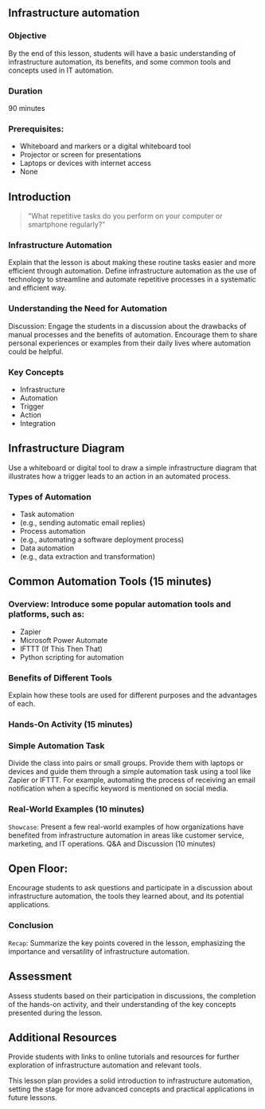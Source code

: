 ## Infrastructure automation
### Objective
By the end of this lesson, students will have a basic understanding of infrastructure automation, its
benefits, and some common tools and concepts used in IT automation.
### Duration
90 minutes


### Prerequisites:

- Whiteboard and markers or a digital whiteboard tool
- Projector or screen for presentations
- Laptops or devices with internet access
- None

## Introduction
> "What repetitive tasks do you perform on your computer or smartphone regularly?"

### Infrastructure Automation
Explain that the lesson is about making these routine tasks easier and more efficient through
automation. Define infrastructure automation as the use of technology to streamline and automate
repetitive
processes in a systematic and efficient way.

### Understanding the Need for Automation
Discussion: Engage the students in a discussion about the drawbacks of manual processes and the benefits
of automation. Encourage them to share personal experiences or examples from their daily lives where
automation could be helpful.

### Key Concepts

- Infrastructure
- Automation
- Trigger
- Action
- Integration


## Infrastructure Diagram
Use a whiteboard or digital tool to draw a simple infrastructure diagram that illustrates how a trigger
leads
to an action in an automated process.

### Types of Automation
- Task automation
- (e.g., sending automatic email replies)
- Process automation
- (e.g., automating a software deployment process)
- Data automation
- (e.g., data extraction and transformation)


## Common Automation Tools (15 minutes)
### Overview: Introduce some popular automation tools and platforms, such as:

- Zapier
- Microsoft Power Automate
- IFTTT (If This Then That)
- Python scripting for automation

### Benefits of Different Tools
Explain how these tools are used for different purposes and the advantages of each.


### Hands-On Activity (15 minutes)
### Simple Automation Task
Divide the class into pairs or small groups. Provide them with laptops or devices and guide them through
a simple automation task using a tool like Zapier or IFTTT. For example, automating the process of
receiving an email notification when a specific keyword is mentioned on social media.

### Real-World Examples (10 minutes)
`Showcase`: Present a few real-world examples of how organizations have benefited from infrastructure
automation in areas like customer service, marketing, and IT operations.
Q&A and Discussion (10 minutes)


## Open Floor:
Encourage students to ask questions and participate in a discussion about infrastructure automation, the
tools
they learned about, and its potential applications.

### Conclusion
`Recap`: Summarize the key points covered in the lesson, emphasizing the importance and versatility of
infrastructure automation.

## Assessment
Assess students based on their participation in discussions, the completion of the hands-on activity,
and their understanding of the key concepts presented during the lesson.

## Additional Resources
Provide students with links to online tutorials and resources for further exploration of infrastructure
automation and relevant tools.

This lesson plan provides a solid introduction to infrastructure automation, setting the stage for more
advanced concepts and practical applications in future lessons.
